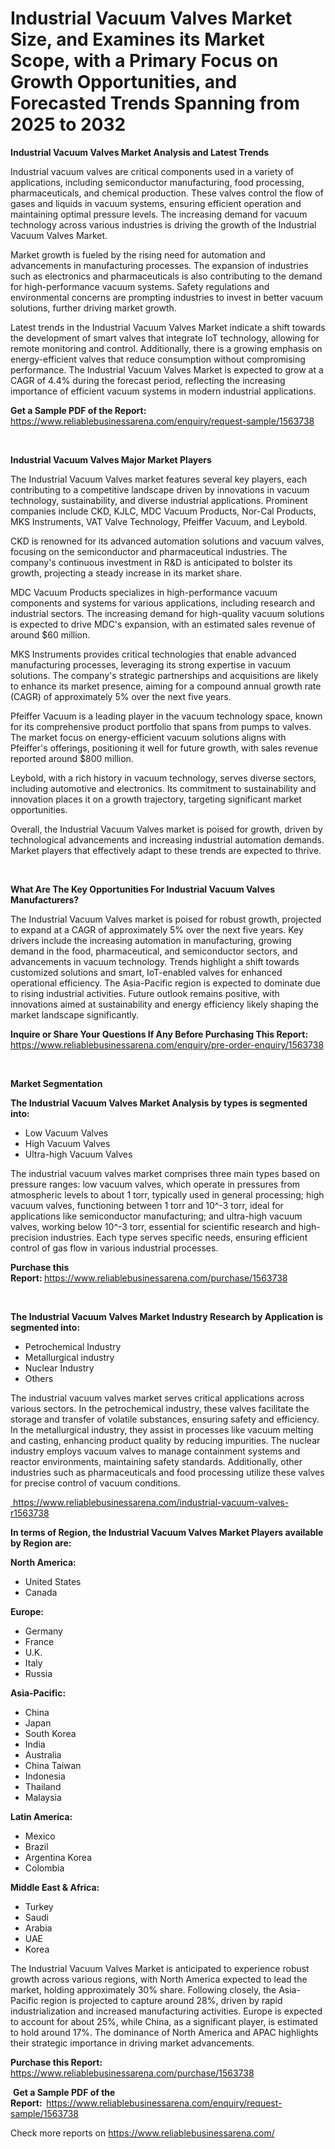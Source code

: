<p><h1>Industrial Vacuum Valves Market Size, and Examines its Market Scope, with a Primary Focus on Growth Opportunities, and Forecasted Trends Spanning from 2025 to 2032</h1></p><p><strong>Industrial Vacuum Valves Market Analysis and Latest Trends</strong></p>
<p><p>Industrial vacuum valves are critical components used in a variety of applications, including semiconductor manufacturing, food processing, pharmaceuticals, and chemical production. These valves control the flow of gases and liquids in vacuum systems, ensuring efficient operation and maintaining optimal pressure levels. The increasing demand for vacuum technology across various industries is driving the growth of the Industrial Vacuum Valves Market.</p><p>Market growth is fueled by the rising need for automation and advancements in manufacturing processes. The expansion of industries such as electronics and pharmaceuticals is also contributing to the demand for high-performance vacuum systems. Safety regulations and environmental concerns are prompting industries to invest in better vacuum solutions, further driving market growth.</p><p>Latest trends in the Industrial Vacuum Valves Market indicate a shift towards the development of smart valves that integrate IoT technology, allowing for remote monitoring and control. Additionally, there is a growing emphasis on energy-efficient valves that reduce consumption without compromising performance. The Industrial Vacuum Valves Market is expected to grow at a CAGR of 4.4% during the forecast period, reflecting the increasing importance of efficient vacuum systems in modern industrial applications.</p></p>
<p><strong>Get a Sample PDF of the Report:&nbsp;</strong> <a href="https://www.reliablebusinessarena.com/enquiry/request-sample/1563738?utm_campaign=2110&utm_medium=2&utm_source=Github&utm_content=ia&utm_term=16022025&utm_id=industrial-vacuum-valves">https://www.reliablebusinessarena.com/enquiry/request-sample/1563738</a></p>
<p>&nbsp;</p>
<p><strong>Industrial Vacuum Valves Major Market Players</strong></p>
<p><p>The Industrial Vacuum Valves market features several key players, each contributing to a competitive landscape driven by innovations in vacuum technology, sustainability, and diverse industrial applications. Prominent companies include CKD, KJLC, MDC Vacuum Products, Nor-Cal Products, MKS Instruments, VAT Valve Technology, Pfeiffer Vacuum, and Leybold.</p><p>CKD is renowned for its advanced automation solutions and vacuum valves, focusing on the semiconductor and pharmaceutical industries. The company's continuous investment in R&D is anticipated to bolster its growth, projecting a steady increase in its market share.</p><p>MDC Vacuum Products specializes in high-performance vacuum components and systems for various applications, including research and industrial sectors. The increasing demand for high-quality vacuum solutions is expected to drive MDC's expansion, with an estimated sales revenue of around $60 million.</p><p>MKS Instruments provides critical technologies that enable advanced manufacturing processes, leveraging its strong expertise in vacuum solutions. The company's strategic partnerships and acquisitions are likely to enhance its market presence, aiming for a compound annual growth rate (CAGR) of approximately 5% over the next five years.</p><p>Pfeiffer Vacuum is a leading player in the vacuum technology space, known for its comprehensive product portfolio that spans from pumps to valves. The market focus on energy-efficient vacuum solutions aligns with Pfeiffer's offerings, positioning it well for future growth, with sales revenue reported around $800 million.</p><p>Leybold, with a rich history in vacuum technology, serves diverse sectors, including automotive and electronics. Its commitment to sustainability and innovation places it on a growth trajectory, targeting significant market opportunities.</p><p>Overall, the Industrial Vacuum Valves market is poised for growth, driven by technological advancements and increasing industrial automation demands. Market players that effectively adapt to these trends are expected to thrive.</p></p>
<p>&nbsp;</p>
<p><strong>What Are The Key Opportunities For Industrial Vacuum Valves Manufacturers?</strong></p>
<p><p>The Industrial Vacuum Valves market is poised for robust growth, projected to expand at a CAGR of approximately 5% over the next five years. Key drivers include the increasing automation in manufacturing, growing demand in the food, pharmaceutical, and semiconductor sectors, and advancements in vacuum technology. Trends highlight a shift towards customized solutions and smart, IoT-enabled valves for enhanced operational efficiency. The Asia-Pacific region is expected to dominate due to rising industrial activities. Future outlook remains positive, with innovations aimed at sustainability and energy efficiency likely shaping the market landscape significantly.</p></p>
<p><strong>Inquire or Share Your Questions If Any Before Purchasing This Report:</strong> <a href="https://www.reliablebusinessarena.com/enquiry/pre-order-enquiry/1563738?utm_campaign=2110&utm_medium=2&utm_source=Github&utm_content=ia&utm_term=16022025&utm_id=industrial-vacuum-valves">https://www.reliablebusinessarena.com/enquiry/pre-order-enquiry/1563738</a></p>
<p>&nbsp;</p>
<p><strong>Market Segmentation</strong></p>
<p><strong>The Industrial Vacuum Valves Market Analysis by types is segmented into:</strong></p>
<p><ul><li>Low Vacuum Valves</li><li>High Vacuum Valves</li><li>Ultra-high Vacuum Valves</li></ul></p>
<p><p>The industrial vacuum valves market comprises three main types based on pressure ranges: low vacuum valves, which operate in pressures from atmospheric levels to about 1 torr, typically used in general processing; high vacuum valves, functioning between 1 torr and 10^-3 torr, ideal for applications like semiconductor manufacturing; and ultra-high vacuum valves, working below 10^-3 torr, essential for scientific research and high-precision industries. Each type serves specific needs, ensuring efficient control of gas flow in various industrial processes.</p></p>
<p><strong>Purchase this Report:&nbsp;</strong><a href="https://www.reliablebusinessarena.com/purchase/1563738?utm_campaign=2110&utm_medium=2&utm_source=Github&utm_content=ia&utm_term=16022025&utm_id=industrial-vacuum-valves">https://www.reliablebusinessarena.com/purchase/1563738</a></p>
<p>&nbsp;</p>
<p><strong>The Industrial Vacuum Valves Market Industry Research by Application is segmented into:</strong></p>
<p><ul><li>Petrochemical Industry</li><li>Metallurgical industry</li><li>Nuclear Industry</li><li>Others</li></ul></p>
<p><p>The industrial vacuum valves market serves critical applications across various sectors. In the petrochemical industry, these valves facilitate the storage and transfer of volatile substances, ensuring safety and efficiency. In the metallurgical industry, they assist in processes like vacuum melting and casting, enhancing product quality by reducing impurities. The nuclear industry employs vacuum valves to manage containment systems and reactor environments, maintaining safety standards. Additionally, other industries such as pharmaceuticals and food processing utilize these valves for precise control of vacuum conditions.</p></p>
<p><a href="https://www.reliablebusinessarena.com/industrial-vacuum-valves-r1563738?utm_campaign=2110&utm_medium=2&utm_source=Github&utm_content=ia&utm_term=16022025&utm_id=industrial-vacuum-valves">&nbsp;https://www.reliablebusinessarena.com/industrial-vacuum-valves-r1563738</a></p>
<p><strong>In terms of Region, the Industrial Vacuum Valves Market Players available by Region are:</strong></p>
<p>
    <p> <strong> North America: </strong>
        <ul>
            <li>United States</li>
            <li>Canada</li>
        </ul>
        </p> 
    <p> <strong> Europe: </strong>
        <ul>
            <li>Germany</li>
            <li>France</li>
            <li>U.K.</li>
            <li>Italy</li>
            <li>Russia</li>
        </ul>
        </p> 
    <p> <strong> Asia-Pacific: </strong>
        <ul>
            <li>China</li>
            <li>Japan</li>
            <li>South Korea</li>
            <li>India</li>
            <li>Australia</li>
            <li>China Taiwan</li>
            <li>Indonesia</li>
            <li>Thailand</li>
            <li>Malaysia</li>
        </ul>
        </p> 
    <p> <strong> Latin America: </strong>
        <ul>
            <li>Mexico</li>
            <li>Brazil</li>
            <li>Argentina Korea</li>
            <li>Colombia</li>
        </ul>
        </p> 
    <p> <strong> Middle East & Africa: </strong>
        <ul>
            <li>Turkey</li>
            <li>Saudi</li>
            <li>Arabia</li>
            <li>UAE</li>
            <li>Korea</li>
        </ul>
    </p>
    </p>
<p><p>The Industrial Vacuum Valves Market is anticipated to experience robust growth across various regions, with North America expected to lead the market, holding approximately 30% share. Following closely, the Asia-Pacific region is projected to capture around 28%, driven by rapid industrialization and increased manufacturing activities. Europe is expected to account for about 25%, while China, as a significant player, is estimated to hold around 17%. The dominance of North America and APAC highlights their strategic importance in driving market advancements.</p></p>
<p><strong>Purchase this Report: </strong><a href="https://www.reliablebusinessarena.com/purchase/1563738?utm_campaign=2110&utm_medium=2&utm_source=Github&utm_content=ia&utm_term=16022025&utm_id=industrial-vacuum-valves">https://www.reliablebusinessarena.com/purchase/1563738</a></p>
<p>&nbsp;<strong>Get a Sample PDF of the Report:&nbsp;&nbsp;</strong><a href="https://www.reliablebusinessarena.com/enquiry/request-sample/1563738?utm_campaign=2110&utm_medium=2&utm_source=Github&utm_content=ia&utm_term=16022025&utm_id=industrial-vacuum-valves">https://www.reliablebusinessarena.com/enquiry/request-sample/1563738</a></p>
<p><strong></strong></p>
<p>Check more reports on <a href="https://www.reliablebusinessarena.com/?utm_campaign=2110&utm_medium=2&utm_source=Github&utm_content=ia&utm_term=16022025&utm_id=industrial-vacuum-valves">https://www.reliablebusinessarena.com/</a></p>
